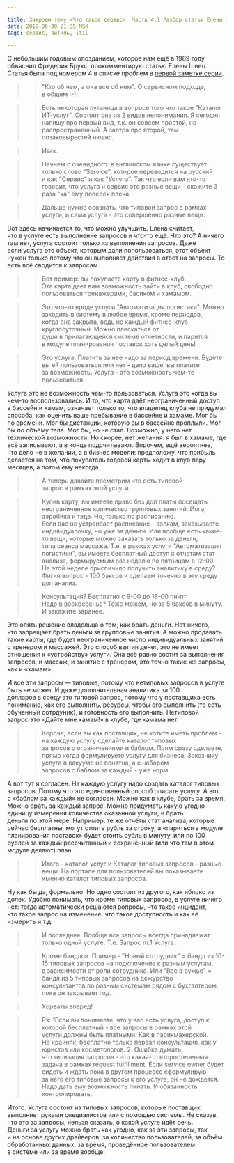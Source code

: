 ```yaml
---

title: Закроем тему «Что такое сервис». Часть 4.1 Разбор статьи Елены Швец 
date: 2019-06-30 21:35 MSK
tags: сервис, айтиль, itil

---
```


С небольшим годовым опозданием, которое нам ещё в 1969 году объяснил Фредерик Брукс, прокомментирую статью Елены Швец. Статья была под номером 4 в списке проблем в [первой заметке серии](2018-07-15-what_is_service_closing_the_topic.html).

>> "Кто об чем, а она все об нем". О сервисном подходе, в общем :-).

>> Есть некоторая путаница в вопросе того что такое "Каталог ИТ-услуг". Состоит она из 2 видов непонимания. Я сегодня напишу про первый вид, т.к. он совсем простой, но распространенный. А завтра про второй, там позаковырестей нюанс.

>> Итак.

>> Начнем с очевидного: в английском языке существует только слово "Service", которое переводится на русский и как "Сервис" и как "Услуга". Так что если вам кто-то говорит, что услуга и сервис это разные вещи - скажите 3 раза "ха" ему поперек плеча.

>> Дальше нужно осознать, что типовой запрос в рамках услуги, и сама услуга - это совершенно разные вещи.

Вот здесь начинается то, что можно улучшить. Елена считает, что в услуге есть выполнение запросов и что-то ещё. Что это? А ничего там нет, услуга состоит только из выполнения запросов. Даже если услуга это объект, которым дали попользоваться, этот объект нужен только потому что он выполняет действия в ответ на запросы. То есть всё сводится к запросам.   

>> Вот пример: вы покупаете карту в фитнес-клуб. Эта карта дает вам возможность зайти в клуб, свободно пользоваться тренажерами, басиком и хамамом.

>> Это что-то вроде услуги "Автоматизация логистики". Можно заходить в систему в любое время, кроме периодов, когда она закрыта, ведь не каждый фитнес-клуб круглосуточный. Можно плескаться от души в прилагающейся системе отчетности, и парится в модуле планирования поставок хоть целый день!

>> Это услуга. Платить за нее надо за период времени. Будете вы ей пользоваться или нет - дело ваше, вы платите за возможность. Услуга - это возможность чем-то пользоваться.

Услуга это не возможность чем-то пользоваться. Услуга это когда вы чем-то воспользовались. И то, что карта даёт неограниченный доступ в бассейн и хамам, означает только то, что владелец клуба не придумал способа, как оценить ваше пребывание в бассейне и хамаме. Мог бы по времени. Мог бы дистанции, которую вы в бассейне проплыли. Мог бы по объёму тела. Мог бы, но не стал. Возможно, у него нет технической возможности. Но скорее, нет желания: я был в хамаме, где всё записывают, а в конце подсчитывают. Впрочем, ещё вероятнее, что дело не в желании, а в бизнес модели: предположу, что прибыль делается на том, что покупатель годовой карты ходит в клуб пару месяцев, а потом ему некогда. 

>> А теперь давайте посмотрим что есть типовой запрос в рамках этой услуги.

>> Купив карту, вы имеете право без доп платы посещать неограниченное количество групповых занятий. Йога, аэробика и тэдэ. Но, только по расписанию. Если вас не устраивает расписание - вэлкам, заказываете индивидуалочку, но уже за деньги. Или вообще есть какие-то вещи, которые можно заказать только за деньги, типа сеанса массажа. Т.е. в рамках услуги "Автоматизация логистики", вы имеете бесплатный доступ к отчетам стат анализа, формируемым раз неделю по пятницам в 12-00. На этой неделе приспичило получить аналитику в среду? Фигня вопрос - 100 баксов и сделаем точечно в эту среду доп анализ.

>> Консультация? Бесплатно с 9-00 до 18-00 пн-пт. Надо в воскресенье? Тоже можем, но за 5 баксов в минуту. И закажите заранее.

Это опять решение владельца о том, как брать деньги. Нет ничего, что запрещает брать деньги за групповые занятия. А можно продавать такие карты, где будет неограниченное число индивидуальных занятий с тренером и массажей. Это способ взятия денег, это не имеет отношения к «устройству» услуги. Она всё равно состит за выполнения запросов, и массаж, и занятие с тренером, это точно такие же запросы, как и «хамам». 

И все эти запросы — типовые, потому что нетиповых запросов в услуге быть не может. И даже дополнительная аналитика за 100 долларов в среду это типовой запрос, потому что у поставщика есть понимание, как его выполнить, ресурсы, чтобы его выполнить (то есть обученный сотрдуник), и готовность его выполнить. Нетиповой запрос это «Дайте мне хамам!» в клубе, где хамама нет.  

>> Короче, если вы как поставщик, не хотите иметь проблем - на каждую услугу сделайте каталог типовых запросов с ограничениями и баблом. Прям сразу сделаете, прямо когда формулируете услугу для бизнеса. Заказчику услуга в вакууме не понятна, а с набором запросов с баблом за каждый - уже норм.

А вот тут я согласен. На каждую услугу надо создать каталог типовых запросов. Потому что это единственный способ описать услугу. А вот с «баблом за каждый» не согласен. Можно как в клубе, брать за время. Можно брать за каждый запрос. Можно придумать какую угодно единицу измерения количества оказанной услуги, и брать деньги по этой мере. Например, те же отчёты стат анализа, которые сейчас бесплатны, могут стоить рубль за строку, а «париться в модуле планирования поставок» будет стоить рубль в минуту, или по 100 рублей за каждый рассчитанный и сохранённый (или что там в этом модуле делают) план. 

>> Итого - каталог услуг и Каталог типовых запросов - разные вещи. На портале для пользователей вы показываете именно каталог типовых запросов.

Ну как бы да, формально. Но одно состоит из другого, как яблоко из долек. Удобно понимать, что кроме типовых запросов, в услуге ничего нет: тогда автоматически решаются вопросы, что такое инцидент, что такое запрос на изменение, что такое доступность и как её измерить и т.д.  

>> И последнее. Вообще все запросы всегда принадлежат только одной услуге. Т.е. Запрос m:1 Услуга.

>> Кроме бандлов. Пример - "Новый сотрудник" = бандл из 10-15 типовых запросов на подключение к разным услугам, в зависимости от роли сотрудника. Или "Все в ружье" = бандл из 5 типовых запросов на дежурство консультантов по разным системам рядом с бухгалтером, пока он закрывает год.

>> Хорваты вперед!

>> Ps: 1Если вы понимаете, что у вас есть услуга, доступ к которой бесплатный - все запросы в рамках этой услуги должны быть платными. Как в парикмахерской. На крайняк, бесплатно только первая консультация, как у юристов или косметологов. 2. Ошибка думать, что типизация запросов - это какая-то второстепенная задача в рамках request fulfillment. Если service owner будет сидеть и ждать пока в другом процессе сформулирую за него его типовые запросы к его услуге, он не дождется. Надо дать ему возможность пинать. И обязанность контролировать.

Итого. Услуга состоит из типовых запросов, которые поставщик выполняет руками специалистов или с помощью системы. Не сказав, что это за запросы, нельзя сказать, о какой услуге идёт речь. Деньги за услугу можно брать как угодно, как за эти запросы, так и на основе других драйверов: за количество пользователей, за объём обработанных данных, за время, проведённое пользователем в системе или за время вообще.  
